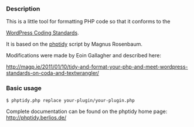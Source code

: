 ### Description

This is a little tool for formatting PHP code so that it conforms to the

[WordPress Coding Standards](http://codex.wordpress.org/WordPress_Coding_Standards).

It is based on the [phptidy](http://phptidy.berlios.de/) script by Magnus Rosenbaum.

Modifications were made by Eoin Gallagher and described here:

http://magp.ie/2011/01/10/tidy-and-format-your-php-and-meet-wordpress-standards-on-coda-and-textwrangler/

### Basic usage

```
$ phptidy.php replace your-plugin/your-plugin.php
```

Complete documentation can be found on the phptidy home page: http://phptidy.berlios.de/
